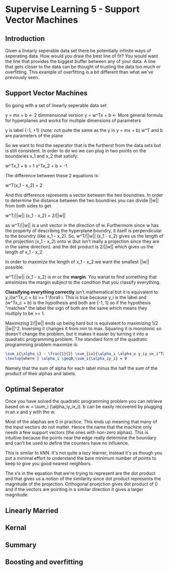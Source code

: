 # Supervise Learning 5 - Support Vector Machines

## Introduction

Given a linearly seperable data set there be potentially infinite ways of seperating data. How would you draw the best line of fit? You would want the line that provides the biggest buffer between any of your data. A line that gets closer to the data can be thought of trusting the data too much or overfitting. This example of overfitting is a bit different than what we've previously seen.

## Support Vector Machines

So going with a set of linearly seperable data set
 
y = mx + b <- 2 dimmensional version
y = w^Tx + b <- More general formula for hyperplanes and works for multiple dimensions of parameters

y is label {-1, +1} (note: not quite the same as the y in y = mx + b)
w^T and b are parameters of the plane

So we want to find the seperator that is the furtherst from the data sets but is still consistent. In order to do wo we can plug in two points on the boundaries x_1 and x_2 that satisfy:

w^Tx_1 + b = 1
x^Tx_2 + b = -1

The difference between these 2 equations is:

w^T(x_1 - x_2) = 2

And this difference represents a vector between the two boundries. In order to determine the distance between the two boundries you can divide ||w|| from both sides to get

w^T/||w|| (x_1 - x_2) = 2/||w|| 

as w^T/||w|| is a unit vector in the direction of w. Furthermore since w has the property of describing the hyperplane boundry, it itself is perpendicular to the boundry (like x_1 - x_2). So, w^T/||w|| (x_1 - x_2) gives us the length of the projection (x_1 - x_2) onto w (but isn't really a projection since they are in the same direction). and the dot product is 2/||w|| which gives us the length of x_1 - x_2.

In order to maximize the length of x_1 - x_2 we want the smallest ||w|| possible.

w^T/||w|| (x_1 - x_2)  is m or the **margin**. You wanat to find something that amximizes the margin subject to the condition that you classify everything.

**Classifying everything correctly** isn't mathematical but it is equivalent to y_i(w^Tx_c + b) >= 1 \forall i. This is true because y_i is the label and (w^Tx_c + b) is the hypothesis and both are {-1, 1} so if the hypothesis "matches" the label the sign of both are the same which means they multiply to be >= 1.

Maximizing 2/||w|| ends up being hard but is equivalent to maximizing 1/2 ||w||^2. Inversing it changes it from min to max. Squaring it is monotonic so doesn't change the problem, but it makes it easier by turning it into a quadratic programming problem. The standard form of the quadratic programming problem maximize is:

```tex
\sum_i{\alpha_i} - \frac{1}{2} \sum_{iu}{\alpha_i \alpha_u y_iy_ux_i^Tx_u} \newline
\textup{where } \alpha_i \geq0,\sum_i{\alpha_iy_i} = 0
```

Namely that the sum of alpha for each label minus the half the sum of the product of their alphas and labels.

## Optimal Seperator

Once you have solved the quadratic programming problem you can retrieve based on w = \sum_i {\alpha_iy_ix_i}. b can be easily recovered by plugging in an x and y with the w.

Most of the alaphas are 0 in practice. This ends up meaning that many of the input vectors do not matter. Hence the name that the machine only needs a few support vectors (the ones with non-zero alphas). This is intuitive because the points near the edge really determine the boundary and can't be used to define the counters have no influence.

This is similar to kNN. It's not quite a lazy learner, instead it's as though you put a minimal effort to understand the bare minimum number of points to keep to give you good nearest neighbors.

The x's in the equation that we're trying to represent are the dot product and that gives us a notion of the similarity since dot product represents the magnitude of the projection. Orthogonal proejction gives dot product of 0 and if the vectors are pointing in a similar direction it gives a larger magnitude.

## Linearly Married



## Kernal



## Summary



## Boosting and overfitting


